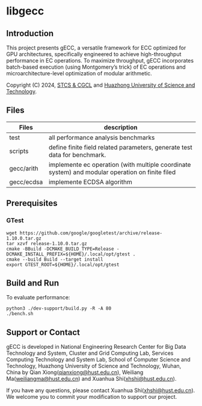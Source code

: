 # libgecc

## Introduction
This project presents gECC, a versatile framework for ECC optimized for GPU architectures, specifically engineered to achieve high-throughput performance in EC operations. To maximize throughput, gECC incorporates batch-based execution (using Montgomery’s trick) of EC operations and microarchitecture-level optimization of modular arithmetic.

Copyright (C) 2024, [STCS & CGCL](http://grid.hust.edu.cn/) and [Huazhong University of Science and Technology](https://www.hust.edu.cn/).

## Files
| Files | description | 
| -------- | -------- | 
| test | all performance analysis benchmarks |
| scripts | define finite field related parameters, generate test data for benchmark. | 
| gecc/arith | implemente ec operation (with multiple coordinate system) and modular operation on finite filed|
| gecc/ecdsa | implemente ECDSA algorithm|

## Prerequisites

### GTest

```
wget https://github.com/google/googletest/archive/release-1.10.0.tar.gz
tar xzvf release-1.10.0.tar.gz
cmake -BBuild -DCMAKE_BUILD_TYPE=Release -DCMAKE_INSTALL_PREFIX=${HOME}/.local/opt/gtest .
cmake --build Build --target install
export GTEST_ROOT=${HOME}/.local/opt/gtest
```

## Build and Run

To evaluate performance:
```
python3 ./dev-support/build.py -R -A 80
./bench.sh
```

## Support or Contact
gECC is developed in National Engineering Research Center for Big Data Technology and System, Cluster and Grid Computing Lab, Services Computing Technology and System Lab, School of Computer Science and Technology, Huazhong University of Science and Technology, Wuhan, China by Qian Xiong(qianxiong@hust.edu.cn), Weiliang Ma(weiliangma@hust.edu.cn) and Xuanhua Shi(xhshi@hust.edu.cn).

If you have any questions, please contact Xuanhua Shi(xhshi@hust.edu.cn). We welcome you to commit your modification to support our project.